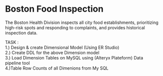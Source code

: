 # Boston Food Inspection

The Boston Health Division inspects all city food establishments, prioritizing high-risk spots and responding to complaints, and provides historical inspection data.

TASK : <br>
1.) Design & create  Dimensional Model (Using ER Studio)<br>
2.) Create DDL for the above Dimension model<br>
3.) Load  Dimension Tables on MySQL using (Alteryx Plateform) Data pipeline tool<br>
4.)Table Row Counts of all Dimenions from My SQL


